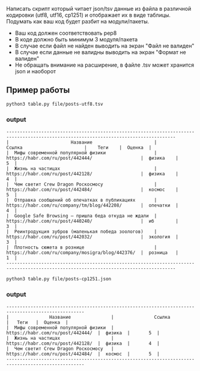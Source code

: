 Написать скрипт который читает json/tsv данные из файла в различной кодировки (utf8, utf16, cp1251) и отображает их в виде таблицы. Подумать как ваш код будет разбит на модули/пакеты.
* Ваш код должен соответствовать pep8
* В коде должно быть минимум 3 модуля/пакета
* В случае если файл не найден выводить на экран "Файл не валиден"
* В случае если данные не валидны выводить на экран "Формат не валиден"
* Не обращать внимание на расширение, в файле .tsv может хранится json и наоборот

## Пример работы
```sh
python3 table.py file/posts-utf8.tsv
```
### output
```
-------------------------------------------------------------------------------------------------------------------------------------
|                       Название                       |                       Ссылка                       |    Теги    |  Оценка  |
|  Мифы современной популярной физики                  |  https://habr.com/ru/post/442444/                  |  физика    |       5  |
|  Жизнь на частицах                                   |  https://habr.com/ru/post/442128/                  |  физика    |       4  |
|  Чем светит Crew Dragon Роскосмосу                   |  https://habr.com/ru/post/442484/                  |  космос    |       5  |
|  Отправка сообщений об опечатках в публикациях       |  https://habr.com/ru/company/tm/blog/442208/       |  опечатки  |       4  |
|  Google Safe Browsing — пришла беда откуда не ждали  |  https://habr.com/ru/post/440240/                  |  иб        |       3  |
|  Реинтродукция зубров (маленькая победа зоологов)    |  https://habr.com/ru/post/442032/                  |  экология  |       3  |
|  Плотность сюжета в рознице                          |  https://habr.com/ru/company/mosigra/blog/442376/  |  розница   |       1  |
-------------------------------------------------------------------------------------------------------------------------------------
```

```sh
python3 table.py file/posts-cp1251.json
```
### output
```
---------------------------------------------------------------------------------------------------
|               Название               |               Ссылка               |   Теги   |  Оценка  |
|  Мифы современной популярной физики  |  https://habr.com/ru/post/442444/  |  физика  |       5  |
|  Жизнь на частицах                   |  https://habr.com/ru/post/442128/  |  физика  |       4  |
|  Чем светит Crew Dragon Роскосмосу   |  https://habr.com/ru/post/442484/  |  космос  |       5  |
---------------------------------------------------------------------------------------------------
```
